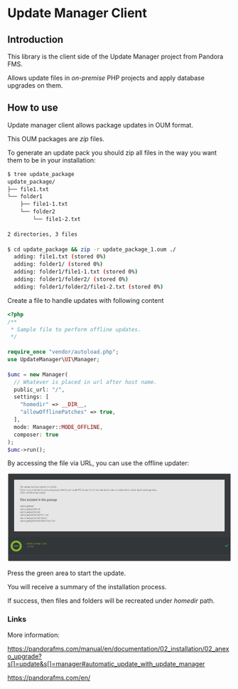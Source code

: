 # Update Manager Client

## Introduction

This library is the client side of the Update Manager project from Pandora FMS.

Allows update files in _on-premise_ PHP projects and apply database upgrades on them.

## How to use

Update manager client allows package updates in OUM format.

This OUM packages are _zip_ files.

To generate an update pack you should zip all files in the way you want them to be in your installation:

```bash
$ tree update_package
update_package/
├── file1.txt
└── folder1
    ├── file1-1.txt
    └── folder2
        └── file1-2.txt

2 directories, 3 files

$ cd update_package && zip -r update_package_1.oum ./
  adding: file1.txt (stored 0%)
  adding: folder1/ (stored 0%)
  adding: folder1/file1-1.txt (stored 0%)
  adding: folder1/folder2/ (stored 0%)
  adding: folder1/folder2/file1-2.txt (stored 0%)

```

Create a file to handle updates with following content

```php
<?php
/**
 * Sample file to perform offline updates.
 */

require_once "vendor/autoload.php";
use UpdateManager\UI\Manager;

$umc = new Manager(
  // Whatever is placed in url after host name.
  public_url: "/",
  settings: [
    "homedir" => __DIR__,
    "allowOfflinePatches" => true,
  ],
  mode: Manager::MODE_OFFLINE,
  composer: true
);
$umc->run();
```

By accessing the file via URL, you can use the offline updater:

![](pics/offline_sample.png)

Press the green area to start the update.

You will receive a summary of the installation process.

If success, then files and folders will be recreated under _homedir_ path.

### Links

More information:

https://pandorafms.com/manual/en/documentation/02_installation/02_anexo_upgrade?s[]=update&s[]=manager#automatic_update_with_update_manager

https://pandorafms.com/en/
